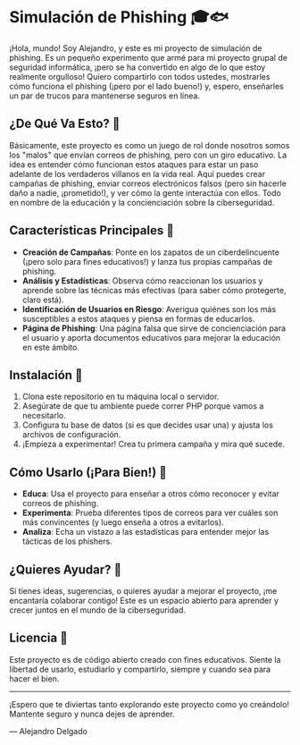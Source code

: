 # Simulación de Phishing  🎓🐟

¡Hola, mundo! Soy Alejandro, y este es mi proyecto de simulación de phishing. Es un pequeño experimento que armé para mi proyecto grupal de seguridad informática, ¡pero se ha convertido en algo de lo que estoy realmente orgulloso! Quiero compartirlo con todos ustedes, mostrarles cómo funciona el phishing (¡pero por el lado bueno!) y, espero, enseñarles un par de trucos para mantenerse seguros en línea.

## ¿De Qué Va Esto? 🤔

Básicamente, este proyecto es como un juego de rol donde nosotros somos los "malos" que envían correos de phishing, pero con un giro educativo. La idea es entender cómo funcionan estos ataques para estar un paso adelante de los verdaderos villanos en la vida real. Aquí puedes crear campañas de phishing, enviar correos electrónicos falsos (pero sin hacerle daño a nadie, ¡prometido!), y ver cómo la gente interactúa con ellos. Todo en nombre de la educación y la concienciación sobre la ciberseguridad.

## Características Principales 🌟

- **Creación de Campañas**: Ponte en los zapatos de un ciberdelincuente (¡pero solo para fines educativos!) y lanza tus propias campañas de phishing.
- **Análisis y Estadísticas**: Observa cómo reaccionan los usuarios y aprende sobre las técnicas más efectivas (para saber cómo protegerte, claro está).
- **Identificación de Usuarios en Riesgo**: Averigua quiénes son los más susceptibles a estos ataques y piensa en formas de educarlos.
- **Página de Phishing**: Una página falsa que sirve de concienciación para el usuario y aporta documentos educativos para mejorar la educación en este ámbito.

## Instalación 🔧

1. Clona este repositorio en tu máquina local o servidor.
2. Asegúrate de que tu ambiente puede correr PHP porque vamos a necesitarlo.
3. Configura tu base de datos (si es que decides usar una) y ajusta los archivos de configuración.
4. ¡Empieza a experimentar! Crea tu primera campaña y mira qué sucede.

## Cómo Usarlo (¡Para Bien!) 🦸

- **Educa**: Usa el proyecto para enseñar a otros cómo reconocer y evitar correos de phishing.
- **Experimenta**: Prueba diferentes tipos de correos para ver cuáles son más convincentes (y luego enseña a otros a evitarlos).
- **Analiza**: Echa un vistazo a las estadísticas para entender mejor las tácticas de los phishers.

## ¿Quieres Ayudar? 🙌

Si tienes ideas, sugerencias, o quieres ayudar a mejorar el proyecto, ¡me encantaría colaborar contigo! Este es un espacio abierto para aprender y crecer juntos en el mundo de la ciberseguridad.

## Licencia 📜

Este proyecto es de código abierto creado con fines educativos. Siente la libertad de usarlo, estudiarlo y compartirlo, siempre y cuando sea para hacer el bien.

---

¡Espero que te diviertas tanto explorando este proyecto como yo creándolo! Mantente seguro y nunca dejes de aprender.

— Alejandro Delgado
